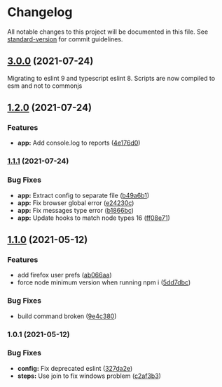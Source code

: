 # Changelog

All notable changes to this project will be documented in this file. See [standard-version](https://github.com/conventional-changelog/standard-version) for commit guidelines.

## [3.0.0](https://github.com/tallyb/cucumber7-playwright/compare/v3.0.0...v2.0.0) (2021-07-24)
Migrating to eslint 9 and typescript eslint 8.
Scripts are now compiled to esm and not to commonjs


## [1.2.0](https://github.com/tallyb/cucumber7-playwright/compare/v1.1.1...v1.2.0) (2021-07-24)


### Features

* **app:** Add console.log to reports ([4e176d0](https://github.com/tallyb/cucumber7-playwright/commit/4e176d0fa7f2d120ea10db0caa1f84084c92a7c6))

### [1.1.1](https://github.com/tallyb/cucumber7-playwright/compare/v1.1.0...v1.1.1) (2021-07-24)


### Bug Fixes

* **app:** Extract config to separate file ([b49a6b1](https://github.com/tallyb/cucumber7-playwright/commit/b49a6b18625fb3c5ec1d99152989b135855ce008))
* **app:** Fix browser global error ([e24230c](https://github.com/tallyb/cucumber7-playwright/commit/e24230ced2d2b0deaf387c1f200a70d1c2c33a64))
* **app:** Fix messages type error ([b1866bc](https://github.com/tallyb/cucumber7-playwright/commit/b1866bcce7b207966d2c43715cc58b454c9d67bc))
* **app:** Update hooks to match node types 16 ([ff08e71](https://github.com/tallyb/cucumber7-playwright/commit/ff08e712b65125aa399ed13d52531a084a099568))

## [1.1.0](https://github.com/tallyb/cucumber7-playwright/compare/v1.0.1...v1.1.0) (2021-05-12)


### Features

* add firefox user prefs ([ab066aa](https://github.com/tallyb/cucumber7-playwright/commit/ab066aa2c05a80d394768bcca4aa6414bc0ac430))
* force node minimum version when running npm i ([5dd7dbc](https://github.com/tallyb/cucumber7-playwright/commit/5dd7dbc044b3bb886fd7275916db0720da113fb6))


### Bug Fixes

* build command broken ([9e4c380](https://github.com/tallyb/cucumber7-playwright/commit/9e4c380b1b21457a5902165c0e031d8cb8b10955))

### 1.0.1 (2021-05-12)


### Bug Fixes

* **config:** Fix deprecated eslint ([327da2e](https://github.com/tallyb/cucumber7-playwright/commit/327da2e751d8168bac0ebb140d4b798314bee959))
* **steps:** Use join to fix windows problem ([c2af3b3](https://github.com/tallyb/cucumber7-playwright/commit/c2af3b3074b6160700fe6cbd21a95e4acdcb6e33))
